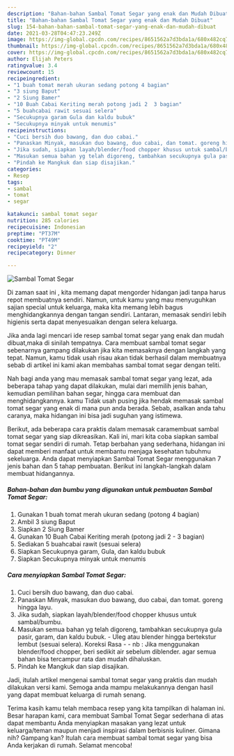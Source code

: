 ```yaml
---
description: "Bahan-bahan Sambal Tomat Segar yang enak dan Mudah Dibuat"
title: "Bahan-bahan Sambal Tomat Segar yang enak dan Mudah Dibuat"
slug: 154-bahan-bahan-sambal-tomat-segar-yang-enak-dan-mudah-dibuat
date: 2021-03-28T04:47:23.249Z
image: https://img-global.cpcdn.com/recipes/8651562a7d3bda1a/680x482cq70/sambal-tomat-segar-foto-resep-utama.jpg
thumbnail: https://img-global.cpcdn.com/recipes/8651562a7d3bda1a/680x482cq70/sambal-tomat-segar-foto-resep-utama.jpg
cover: https://img-global.cpcdn.com/recipes/8651562a7d3bda1a/680x482cq70/sambal-tomat-segar-foto-resep-utama.jpg
author: Elijah Peters
ratingvalue: 3.4
reviewcount: 15
recipeingredient:
- "1 buah tomat merah ukuran sedang potong 4 bagian"
- "3 siung Baput"
- "2 Siung Bamer"
- "10 Buah Cabai Keriting merah potong jadi 2  3 bagian"
- "5 buahcabai rawit sesuai selera"
- "Secukupnya garam Gula dan kaldu bubuk"
- "Secukupnya minyak untuk menumis"
recipeinstructions:
- "Cuci bersih duo bawang, dan duo cabai."
- "Panaskan Minyak, masukan duo bawang, duo cabai, dan tomat. goreng hingga layu."
- "Jika sudah, siapkan layah/blender/food chopper khusus untuk sambal/bumbu."
- "Masukan semua bahan yg telah digoreng, tambahkan secukupnya gula pasir, garam, dan kaldu bubuk.  Uleg atau blender hingga bertekstur lembut (sesuai selera). Koreksi Rasa  nb : Jika menggunakan blender/food chopper, beri sedikit air sebelum diblender. agar semua bahan bisa tercampur rata dan mudah dihaluskan."
- "Pindah ke Mangkuk dan siap disajikan."
categories:
- Resep
tags:
- sambal
- tomat
- segar

katakunci: sambal tomat segar 
nutrition: 285 calories
recipecuisine: Indonesian
preptime: "PT37M"
cooktime: "PT49M"
recipeyield: "2"
recipecategory: Dinner

---
```



![Sambal Tomat Segar](https://img-global.cpcdn.com/recipes/8651562a7d3bda1a/680x482cq70/sambal-tomat-segar-foto-resep-utama.jpg)

Di zaman  saat ini , kita memang dapat mengorder hidangan jadi tanpa harus repot membuatnya sendiri. Namun, untuk kamu yang mau menyuguhkan sajian special untuk keluarga, maka kita memang lebih bagus menghidangkannya dengan tangan sendiri. Lantaran, memasak sendiri lebih higienis serta dapat menyesuaikan dengan selera keluarga.

Jika anda lagi mencari ide resep sambal tomat segar yang enak dan mudah dibuat,maka di sinilah tempatnya. Cara membuat sambal tomat segar  sebenarnya gampang dilakukan jika kita memasaknya dengan langkah yang tepat. Namun, kamu tidak usah risau akan tidak berhasil dalam membuatnya 
sebab di artikel ini kami akan membahas sambal tomat segar dengan teliti.  



Nah bagi anda yang mau memasak sambal tomat segar yang lezat, ada beberapa tahap yang dapat dilakukan, mulai dari memilih jenis bahan, kemudian pemilihan bahan segar, hingga cara membuat dan menghidangkannya. kamu Tidak usah pusing jika hendak memasak sambal tomat segar yang enak di mana pun anda berada. Sebab, asalkan anda  tahu caranya, maka hidangan ini bisa jadi suguhan yang istimewa.

Berikut, ada beberapa cara praktis  dalam memasak caramembuat sambal tomat segar yang siap dikreasikan. Kali ini, mari kita coba siapkan sambal tomat segar sendiri di rumah. Tetap berbahan yang sederhana, hidangan ini dapat memberi manfaat untuk membantu menjaga kesehatan tubuhmu sekeluarga. Anda dapat menyiapkan Sambal Tomat Segar menggunakan 7 jenis bahan dan 5 tahap pembuatan. Berikut ini langkah-langkah dalam membuat hidangannya.

<!--inarticleads1-->

##### Bahan-bahan dan bumbu yang digunakan untuk pembuatan Sambal Tomat Segar:

1. Gunakan 1 buah tomat merah ukuran sedang (potong 4 bagian)
1. Ambil 3 siung Baput
1. Siapkan 2 Siung Bamer
1. Gunakan 10 Buah Cabai Keriting merah (potong jadi 2 - 3 bagian)
1. Sediakan 5 buahcabai rawit (sesuai selera)
1. Siapkan Secukupnya garam, Gula, dan kaldu bubuk
1. Siapkan Secukupnya minyak untuk menumis




<!--inarticleads2-->

##### Cara menyiapkan Sambal Tomat Segar:

1. Cuci bersih duo bawang, dan duo cabai.
1. Panaskan Minyak, masukan duo bawang, duo cabai, dan tomat. goreng hingga layu.
1. Jika sudah, siapkan layah/blender/food chopper khusus untuk sambal/bumbu.
1. Masukan semua bahan yg telah digoreng, tambahkan secukupnya gula pasir, garam, dan kaldu bubuk.  - Uleg atau blender hingga bertekstur lembut (sesuai selera). Koreksi Rasa -  - nb : Jika menggunakan blender/food chopper, beri sedikit air sebelum diblender. agar semua bahan bisa tercampur rata dan mudah dihaluskan.
1. Pindah ke Mangkuk dan siap disajikan.




Jadi, itulah artikel mengenai  sambal tomat segar  yang praktis dan mudah dilakukan versi kami. Semoga anda mampu melakukannya dengan hasil yang dapat membuat keluarga di rumah senang. 

Terima kasih kamu telah membaca resep yang kita tampilkan di halaman ini. Besar harapan kami, cara membuat  Sambal Tomat Segar sederhana di atas dapat membantu Anda menyiapkan masakan yang lezat untuk keluarga/teman maupun menjadi inspirasi dalam berbisnis kuliner. Gimana nih? Gampang kan? Itulah cara membuat sambal tomat segar yang bisa Anda kerjakan di rumah. Selamat mencoba!

